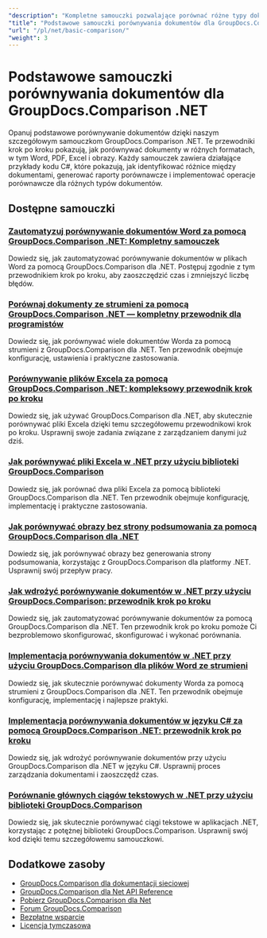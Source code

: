 ```yaml
---
"description": "Kompletne samouczki pozwalające porównać różne typy dokumentów, takie jak Word, PDF, Excel, obrazy i inne, przy użyciu GroupDocs.Comparison dla .NET."
"title": "Podstawowe samouczki porównywania dokumentów dla GroupDocs.Comparison .NET"
"url": "/pl/net/basic-comparison/"
"weight": 3
---
```


# Podstawowe samouczki porównywania dokumentów dla GroupDocs.Comparison .NET

Opanuj podstawowe porównywanie dokumentów dzięki naszym szczegółowym samouczkom GroupDocs.Comparison .NET. Te przewodniki krok po kroku pokazują, jak porównywać dokumenty w różnych formatach, w tym Word, PDF, Excel i obrazy. Każdy samouczek zawiera działające przykłady kodu C#, które pokazują, jak identyfikować różnice między dokumentami, generować raporty porównawcze i implementować operacje porównawcze dla różnych typów dokumentów.

## Dostępne samouczki

### [Zautomatyzuj porównywanie dokumentów Word za pomocą GroupDocs.Comparison .NET: Kompletny samouczek](./automate-word-compare-groupdocs-net-tutorial/)
Dowiedz się, jak zautomatyzować porównywanie dokumentów w plikach Word za pomocą GroupDocs.Comparison dla .NET. Postępuj zgodnie z tym przewodnikiem krok po kroku, aby zaoszczędzić czas i zmniejszyć liczbę błędów.

### [Porównaj dokumenty ze strumieni za pomocą GroupDocs.Comparison .NET — kompletny przewodnik dla programistów](./compare-documents-groupdocs-comparison-net/)
Dowiedz się, jak porównywać wiele dokumentów Worda za pomocą strumieni z GroupDocs.Comparison dla .NET. Ten przewodnik obejmuje konfigurację, ustawienia i praktyczne zastosowania.

### [Porównywanie plików Excela za pomocą GroupDocs.Comparison .NET: kompleksowy przewodnik krok po kroku](./groupdocs-comparison-net-excel-files-step-by-step-guide/)
Dowiedz się, jak używać GroupDocs.Comparison dla .NET, aby skutecznie porównywać pliki Excela dzięki temu szczegółowemu przewodnikowi krok po kroku. Usprawnij swoje zadania związane z zarządzaniem danymi już dziś.

### [Jak porównywać pliki Excela w .NET przy użyciu biblioteki GroupDocs.Comparison](./compare-excel-files-dotnet-groupdocs-comparison/)
Dowiedz się, jak porównać dwa pliki Excela za pomocą biblioteki GroupDocs.Comparison dla .NET. Ten przewodnik obejmuje konfigurację, implementację i praktyczne zastosowania.

### [Jak porównywać obrazy bez strony podsumowania za pomocą GroupDocs.Comparison dla .NET](./compare-images-without-summary-page-groupdocs-net/)
Dowiedz się, jak porównywać obrazy bez generowania strony podsumowania, korzystając z GroupDocs.Comparison dla platformy .NET. Usprawnij swój przepływ pracy.

### [Jak wdrożyć porównywanie dokumentów w .NET przy użyciu GroupDocs.Comparison: przewodnik krok po kroku](./implement-document-comparison-groupdocs-net/)
Dowiedz się, jak zautomatyzować porównywanie dokumentów za pomocą GroupDocs.Comparison dla .NET. Ten przewodnik krok po kroku pomoże Ci bezproblemowo skonfigurować, skonfigurować i wykonać porównania.

### [Implementacja porównywania dokumentów w .NET przy użyciu GroupDocs.Comparison dla plików Word ze strumieni](./document-comparison-groupdocs-comparison-net-csharp/)
Dowiedz się, jak skutecznie porównywać dokumenty Worda za pomocą strumieni z GroupDocs.Comparison dla .NET. Ten przewodnik obejmuje konfigurację, implementację i najlepsze praktyki.

### [Implementacja porównywania dokumentów w języku C# za pomocą GroupDocs.Comparison .NET: przewodnik krok po kroku](./groupdocs-comparison-net-document-comparison-csharp/)
Dowiedz się, jak wdrożyć porównywanie dokumentów przy użyciu GroupDocs.Comparison dla .NET w języku C#. Usprawnij proces zarządzania dokumentami i zaoszczędź czas.

### [Porównanie głównych ciągów tekstowych w .NET przy użyciu biblioteki GroupDocs.Comparison](./groupdocs-comparison-net-text-string-compare/)
Dowiedz się, jak skutecznie porównywać ciągi tekstowe w aplikacjach .NET, korzystając z potężnej biblioteki GroupDocs.Comparison. Usprawnij swój kod dzięki temu szczegółowemu samouczkowi.

## Dodatkowe zasoby

- [GroupDocs.Comparison dla dokumentacji sieciowej](https://docs.groupdocs.com/comparison/net/)
- [GroupDocs.Comparison dla Net API Reference](https://reference.groupdocs.com/comparison/net/)
- [Pobierz GroupDocs.Comparison dla Net](https://releases.groupdocs.com/comparison/net/)
- [Forum GroupDocs.Comparison](https://forum.groupdocs.com/c/comparison)
- [Bezpłatne wsparcie](https://forum.groupdocs.com/)
- [Licencja tymczasowa](https://purchase.groupdocs.com/temporary-license/)